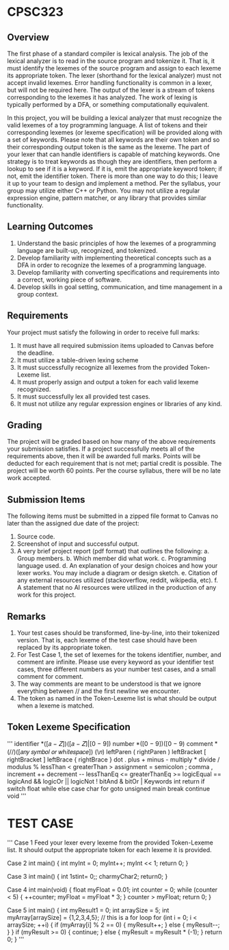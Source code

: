 # CPSC323

## Overview

The first phase of a standard compiler is lexical analysis. The job of the lexical analyzer
is to read in the source program and tokenize it. That is, it must identify the lexemes of the
source program and assign to each lexeme its appropriate token. The lexer (shorthand for the
lexical analyzer) must not accept invalid lexemes. Error handling functionality is common in a
lexer, but will not be required here. The output of the lexer is a stream of tokens corresponding to
the lexemes it has analyzed. The work of lexing is typically performed by a DFA, or something
computationally equivalent.

In this project, you will be building a lexical analyzer that must recognize the valid
lexemes of a toy programming language. A list of tokens and their corresponding lexemes (or
lexeme specification) will be provided along with a set of keywords. Please note that all
keywords are their own token and so their corresponding output token is the same as the lexeme.
The part of your lexer that can handle identifiers is capable of matching keywords. One strategy
is to treat keywords as though they are identifiers, then perform a lookup to see if it is a keyword.
If it is, emit the appropriate keyword token; if not, emit the identifier token. There is more than
one way to do this; I leave it up to your team to design and implement a method. Per the
syllabus, your group may utilize either C++ or Python. You may not utilize a regular expression
engine, pattern matcher, or any library that provides similar functionality.


## Learning Outcomes
1. Understand the basic principles of how the lexemes of a programming language are
built-up, recognized, and tokenized.
2. Develop familiarity with implementing theoretical concepts such as a DFA in order to
recognize the lexemes of a programming language.
3. Develop familiarity with converting specifications and requirements into a correct,
working piece of software.
4. Develop skills in goal setting, communication, and time management in a group context.


## Requirements
Your project must satisfy the following in order to receive full marks:
1. It must have all required submission items uploaded to Canvas before the deadline.
2. It must utilize a table-driven lexing scheme
3. It must successfully recognize all lexemes from the provided Token-Lexeme list.
4. It must properly assign and output a token for each valid lexeme recognized.
5. It must successfully lex all provided test cases.
6. It must not utilize any regular expression engines or libraries of any kind.


## Grading
The project will be graded based on how many of the above requirements your
submission satisfies. If a project successfully meets all of the requirements above, then it will be
awarded full marks. Points will be deducted for each requirement that is not met; partial credit is
possible. The project will be worth 60 points. Per the course syllabus, there will be no late work
accepted.


## Submission Items
The following items must be submitted in a zipped file format to Canvas no later than the
assigned due date of the project:
1. Source code.
2. Screenshot of input and successful output.
3. A very brief project report (pdf format) that outlines the following:
a. Group members.
b. Which member did what work.
c. Programming language used.
d. An explanation of your design choices and how your lexer works. You may
include a diagram or design sketch.
e. Citation of any external resources utilized (stackoverflow, reddit, wikipedia, etc).
f. A statement that no AI resources were utilized in the production of any work for
this project.


## Remarks
1. Your test cases should be transformed, line-by-line, into their tokenized version. That is,
each lexeme of the test case should have been replaced by its appropriate token.
2. For Test Case 1, the set of lexemes for the tokens identifier, number, and comment are
infinite. Please use every keyword as your identifier test cases, three different numbers as
your number test cases, and a small comment for comment.
3. The way comments are meant to be understood is that we ignore everything between //
and the first newline we encounter.
4. The token as named in the Token-Lexeme list is what should be output when a lexeme is
matched.


## Token Lexeme Specification
'''
identifier *([𝑎 − 𝑍])([𝑎 − 𝑍]|[0 − 9])
number *([0 − 9])([0 − 9)
comment *(//)([𝑎𝑛𝑦 𝑠𝑦𝑚𝑏𝑜𝑙 𝑜𝑟 𝑤ℎ𝑖𝑡𝑒𝑠𝑝𝑎𝑐𝑒]) (\𝑛)
leftParen (
rightParen )
leftBracket [
rightBracket ]
leftBrace {
rightBrace }
dot .
plus +
minus -
multiply *
divide /
modulus %
lessThan <
greaterThan >
assignment =
semicolon ;
comma ,
increment ++
decrement --
lessThanEq <=
greaterThanEq >=
logicEqual ==
logicAnd &&
logicOr ||
logicNot !
bitAnd &
bitOr |
Keywords
int return if switch
float while else case
char for goto unsigned
main break continue void
'''

# TEST CASE
'''
Case 1
Feed your lexer every lexeme from the provided Token-Lexeme list. It should output the
appropriate token for each lexeme it is provided.


Case 2
int main()
{
int myInt = 0;
myInt++;
myInt << 1;
return 0;
}


Case 3
int main()
{
int 1stint= 0;;
charmyChar2;
return0;
}


Case 4
int main(void)
{
float myFloat = 0.01;
int counter = 0;
while (counter < 5)
{
++counter;
myFloat = myFloat * 3;
}
counter > myFloat;
return 0;
}


Case 5
int main()
{
int myResult1 = 0;
int arraySize = 5;
int myArray[arraySize] = {1,2,3,4,5};
// this is a for loop
for (int i = 0; i < arraySize; ++i)
{
if (myArray[i] % 2 == 0)
{
myResult++;
}
else
{
myResult--;
}
}
if (myResult >= 0)
{
continue;
}
else
{
myResult = myResult * (-1);
}
return 0;
}
'''


